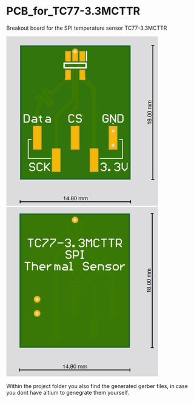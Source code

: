 # PCB_for_TC77-3.3MCTTR
Breakout board for the SPI temperature sensor TC77-3.3MCTTR

  <img src="Top_view.png" width="400">   <img src="Bottom_view.png" width="400"> 

Within the project folder you also find the generated gerber files, in case you dont have altium to genegrate them yourself.
